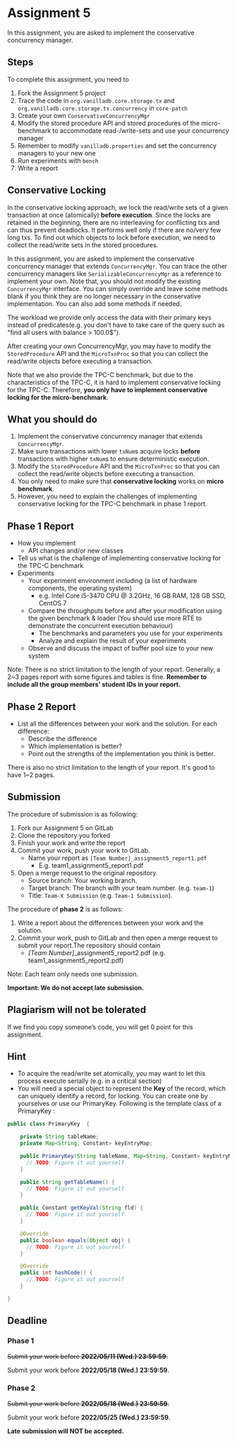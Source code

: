 # Assignment 5
In this assignment, you are asked to implement the conservative concurrency manager.

## Steps
To complete this assignment, you need to

1. Fork the Assignment 5 project
2. Trace the code in `org.vanilladb.core.storage.tx` and `org.vanilladb.core.storage.tx.concurrency` in `core-patch`
3. Create your own `ConservativeConcurrencyMgr`
4. Modify the stored procedure API and stored procedures of the micro-benchmark to accommodate read-/write-sets and use your concurrency manager
5. Remember to modify `vanilladb.properties` and set the concurrency managers to your new one
6. Run experiments with `bench`
7. Write a report

## Conservative Locking

In the conservative locking approach, we lock the read/write sets of a given transaction at once (atomically) **before execution**. Since the locks are retained in the beginning, there are no interleaving for conflicting txs and can thus prevent deadlocks. It performs well only if there are no/very few long txs. To find out which objects to lock before execution, we need to collect the read/write sets in the stored procedures.

In this assignment, you are asked to implement the conservative concurrency manager that extends `ConcurrencyMgr`. You can trace the other concurrency managers like `SerializableConcurrencyMgr` as a reference to implement your own. Note that, you should not modify the existing `ConcurrencyMgr` interface. You can simply override and leave some methods blank if you think they are no longer necessary in the conservative implementation. You can also add some methods if needed.

The workload we provide only access the data with their primary keys instead of predicates(e.g. you don't have to take care of the query such as "find all users with balance > 100.0$"). 

After creating your own ConcurrencyMgr, you may have to modify the `StoredProcedure` API and the `MicroTxnProc` so that you can collect the read/write objects before executing a transaction.

Note that we also provide the TPC-C benchmark, but due to the characteristics of the TPC-C, it is hard to implement conservative locking for the TPC-C. Therefore, **you only have to implement conservative locking for the micro-benchmark**.

## What you should do

1. Implement the conservative concurrency manager that extends `ConcurrencyMgr`.
2. Make sure transactions with lower `txNum`s acquire locks **before** transactions with higher `txNum`s to ensure deterministic execution.
3. Modify the `StoredProcedure` API and the `MicroTxnProc` so that you can collect the read/write objects before executing a transaction.
4. You only need to make sure that **conservative locking** works on **micro benchmark**.
5. However, you need to explain the challenges of implementing conservative locking for the TPC-C benchmark in phase 1 report.

## Phase 1 Report

- How you implement
  - API changes and/or new classes
- Tell us what is the challenge of implementing conservative locking for the TPC-C benchmark
- Experiments
  - Your experiment environment including (a list of hardware components, the operating system)
    - e.g. Intel Core i5-3470 CPU @ 3.2GHz, 16 GB RAM, 128 GB SSD, CentOS 7
  - Compare the throughputs before and after your modification using the given benchmark & loader (You should use more RTE to demonstrate the concurrent execution behaviour)
    - The benchmarks and parameters you use for your experiments
    - Analyze and explain the result of your experiments
  - Observe and discuss the impact of buffer pool size to your new system

Note: There is no strict limitation to the length of your report. Generally, a 2~3 pages report with some figures and tables is fine. **Remember to include all the group members' student IDs in your report.**

## Phase 2 Report

- List all the differences between your work and the solution. For each difference:
  - Describe the difference
  - Which implementation is better?
  - Point out the strengths of the implementation you think is better.

There is also no strict limitation to the length of your report. It's good to have 1~2 pages.

## Submission
The procedure of submission is as following:

1. Fork our Assignment 5 on GitLab
2. Clone the repository you forked
3. Finish your work and write the report
4. Commit your work, push your work to GitLab.
    - Name your report as `[Team Number]_assignment5_report1.pdf`
        - E.g. team1_assignment5_report1.pdf
5. Open a merge request to the original repository.
    - Source branch: Your working branch.
    - Target branch: The branch with your team number. (e.g. `team-1`)
    - Title: `Team-X Submission` (e.g. `Team-1 Submission`).


The procedure of **phase 2** is as follows:

1. Write a report about the differences between your work and the solution.
2. Commit your work, push to GitLab and then open a merge request to submit your report.The repository should contain
    - *[Team Number]*_assignment5_report2.pdf (e.g. team1_assignment5_report2.pdf)

Note: Each team only needs one submission.

**Important: We do not accept late submission.**

## Plagiarism will not be tolerated

If we find you copy someone’s code, you will get 0 point for this assignment.

## Hint

- To acquire the read/write set atomically, you may want to let this process execute serially (e.g. in a critical section)
- You will need a special object to represent the **Key** of the record, which can uniquely identify a record, for locking. You can create one by yourselves or use our PrimaryKey. Following is the template class of a PrimaryKey :

```Java
public class PrimaryKey  {

    private String tableName;
    private Map<String, Constant> keyEntryMap;

    public PrimaryKey(String tableName, Map<String, Constant> keyEntryMap) {
      // TODO: Figure it out yourself
    }

    public String getTableName() {
      // TODO: Figure it out yourself
    }

    public Constant getKeyVal(String fld) {
      // TODO: Figure it out yourself
    }

    @Override
    public boolean equals(Object obj) {
      // TODO: Figure it out yourself
    }

    @Override
    public int hashCode() {
      // TODO: Figure it out yourself
    }

}

```
## Deadline

### Phase 1
~~Submit your work before **2022/05/11 (Wed.) 23:59:59**.~~

Submit your work before **2022/05/18 (Wed.) 23:59:59**.

### Phase 2
~~Submit your work before **2022/05/18 (Wed.) 23:59:59**.~~

Submit your work before **2022/05/25 (Wed.) 23:59:59**.

<strong>Late submission will NOT be accepted.<strong>
